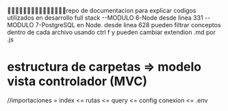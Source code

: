 👨🏽‍💻👨🏽‍💻👨🏽‍💻👨🏽‍💻👨🏽‍💻repo de documentacion para explicar codigos utilizados en desarrollo full stack
--MODULO 6-Node desde linea 331
--MODULO 7-PostgreSQL en Node. desde linea 628
pueden filtrar conceptos dentro de cada archivo usando ctrl f
y pueden cambiar extendion .md por .js

# estructura de carpetas => modelo vista controlador (MVC)
//importaciones = 
index <= rutas <= query <= config conexion <= .env
